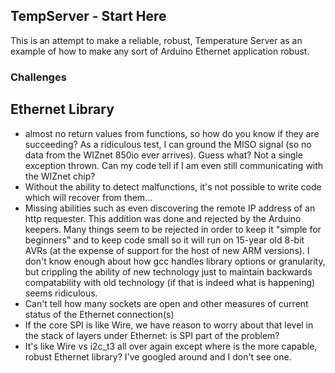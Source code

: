 ## TempServer - Start Here

This is an attempt to make a reliable, robust, Temperature Server as an example of how to make any sort of Arduino Ethernet application robust.

### Challenges
## Ethernet Library
- almost no return values from functions, so how do you know if they are succeeding? As a ridiculous test, I can ground the MISO signal (so no data from the WIZnet 850io ever arrives). Guess what? Not a single exception thrown. Can my code tell if I am even still communicating with the WIZnet chip?
- Without the ability to detect malfunctions, it's not possible to write code which will recover from them...
- Missing abilities such as even discovering the remote IP address of an http requester. This addition was done and rejected by the Arduino keepers. Many things seem to be rejected in order to keep it "simple for beginners" and to keep code small so it will run on 15-year old 8-bit AVRs (at the expense of support for the host of new ARM versions). I don't know enough about how gcc handles library options or granularity, but crippling the ability of new technology just to maintain backwards compatability with old technology (if that is indeed what is happening) seems ridiculous.
- Can't tell how many sockets are open and other measures of current status of the Ethernet connection(s)
- If the core SPI is like Wire, we have reason to worry about that level in the stack of layers under Ethernet: is SPI part of the problem?
- It's like Wire vs i2c_t3 all over again except where is the more capable, robust Ethernet library? I've googled around and I don't see one.
